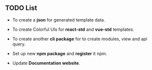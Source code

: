 ## TODO List

- To create a **json** for generated template data.

- To create Colorful UIs for **react-std** and **vue-std** templates.

- To create another **cli package** for to create modules, view and api query.

- Set up new **npm package** and **register** it npm.

- Update **Documentation website**.